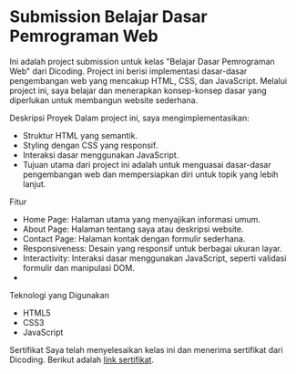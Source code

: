 # Submission Belajar Dasar Pemrograman Web

Ini adalah project submission untuk kelas "Belajar Dasar Pemrograman Web" dari Dicoding. Project ini berisi implementasi dasar-dasar pengembangan web yang mencakup HTML, CSS, dan JavaScript. Melalui project ini, saya belajar dan menerapkan konsep-konsep dasar yang diperlukan untuk membangun website sederhana.

Deskripsi Proyek
Dalam project ini, saya mengimplementasikan:
- Struktur HTML yang semantik.
- Styling dengan CSS yang responsif.
- Interaksi dasar menggunakan JavaScript.
- Tujuan utama dari project ini adalah untuk menguasai dasar-dasar pengembangan web dan mempersiapkan diri untuk topik yang lebih lanjut.

Fitur
- Home Page: Halaman utama yang menyajikan informasi umum.
- About Page: Halaman tentang saya atau deskripsi website.
- Contact Page: Halaman kontak dengan formulir sederhana.
- Responsiveness: Desain yang responsif untuk berbagai ukuran layar.
- Interactivity: Interaksi dasar menggunakan JavaScript, seperti validasi formulir dan manipulasi DOM.
- 
Teknologi yang Digunakan
- HTML5
- CSS3
- JavaScript

Sertifikat
Saya telah menyelesaikan kelas ini dan menerima sertifikat dari Dicoding. Berikut adalah [link sertifikat](https://www.dicoding.com/certificates/6RPNVNG38Z2M).
